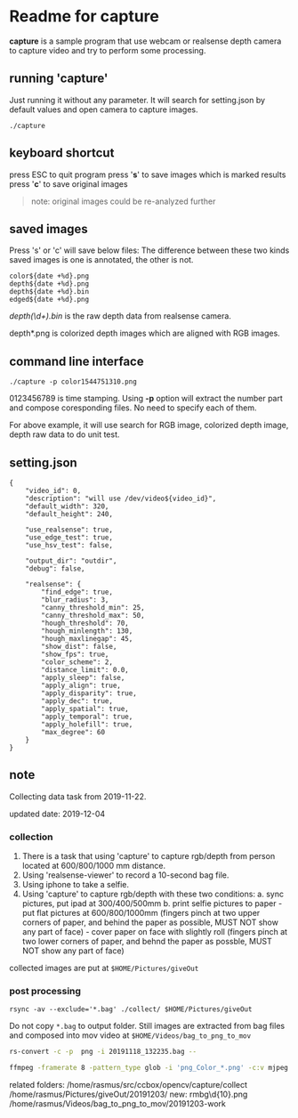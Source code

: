 # Readme for capture

__capture__ is a sample program that use webcam or realsense depth camera to capture video and try to perform some processing.


## running 'capture'

Just running it without any parameter.
It will search for setting.json by default values and open camera to capture images.

```
./capture
```


## keyboard shortcut

press ESC to quit program
press '**s**' to save images which is marked results
press '**c**' to save original images

> note: original images could be re-analyzed further

## saved images

Press 's' or 'c' will save below files:
The difference between these two kinds saved images is one is annotated, the other is not.

```
color${date +%d}.png
depth${date +%d}.png
depth${date +%d}.bin
edged${date +%d}.png
```

*_*depth(\d+).bin*_* is the raw depth data from realsense camera.

depth*.png is colorized depth images which are aligned with RGB images.

## command line interface

```
./capture -p color1544751310.png
```

0123456789 is time stamping. Using **-p** option will extract the number part and compose coresponding files. No need to specify each of them.

For above example, it will use search for RGB image, colorized depth image, depth raw data to do unit test.

## setting.json

```
{
    "video_id": 0,
    "description": "will use /dev/video${video_id}",
    "default_width": 320,
    "default_height": 240,

    "use_realsense": true,
    "use_edge_test": true,
    "use_hsv_test": false,

    "output_dir": "outdir",
    "debug": false,

    "realsense": {
        "find_edge": true,
        "blur_radius": 3,
        "canny_threshold_min": 25,
        "canny_threshold_max": 50,
        "hough_threshold": 70,
        "hough_minlength": 130,
        "hough_maxlinegap": 45,
        "show_dist": false,
        "show_fps": true,
        "color_scheme": 2,
        "distance_limit": 0.0,
        "apply_sleep": false,
        "apply_align": true,
        "apply_disparity": true,
        "apply_dec": true,
        "apply_spatial": true,
        "apply_temporal": true,
        "apply_holefill": true,
        "max_degree": 60
    }
}

```

## note

Collecting data task from 2019-11-22.

updated date: 2019-12-04

### collection

1. There is a task that using 'capture' to capture rgb/depth
   from person located at 600/800/1000 mm distance.
2. Using 'realsense-viewer' to record a 10-second bag file.
3. Using iphone to take a selfie.
4. Using 'capture' to capture rgb/depth with these two conditions:
    a. sync pictures, put ipad at 300/400/500mm
    b. print selfie pictures to paper
        - put flat pictures at 600/800/1000mm (fingers pinch at two upper corners of paper, and behind the paper as possible, MUST NOT show any part of face)
        - cover paper on face with slightly roll (fingers pinch at two lower corners of paper, and behnd the paper as possble, MUST NOT show any part of face)

collected images are put at ```$HOME/Pictures/giveOut```

### post processing

```
rsync -av --exclude='*.bag' ./collect/ $HOME/Pictures/giveOut
```

Do not copy ```*.bag``` to output folder. Still images are
extracted from bag files and composed into mov video at
```$HOME/Videos/bag_to_png_to_mov```


```bash
rs-convert -c -p  png -i 20191118_132235.bag --

ffmpeg -framerate 8 -pattern_type glob -i 'png_Color_*.png' -c:v mjpeg -q:v 1 ./out.mov
```

related folders:
/home/rasmus/src/ccbox/opencv/capture/collect
/home/rasmus/Pictures/giveOut/20191203/
new: rmbg\d{10}.png
/home/rasmus/Videos/bag_to_png_to_mov/20191203-work

